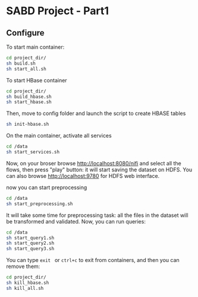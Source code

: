 # SABD Project - Part1

## Configure

To start main container:
```sh
cd project_dir/
sh build.sh
sh start_all.sh
```

To start HBase container
```sh
cd project_dir/
sh build_hbase.sh
sh start_hbase.sh
```


Then, move to config folder and launch the script to create HBASE tables
```sh
sh init-hbase.sh
```

On the main container, activate all services
```sh
cd /data
sh start_services.sh
```

Now, on your broser browse [http://localhost:8080/nifi](http://localhost:8080/nifi) and select all the flows, then press "play" button: it will start saving the dataset on HDFS.
You can also browse [http://localhost:9780](http://localhost:9780) for HDFS web interface.

now you can start preprocessing
```sh
cd /data
sh start_preprocessing.sh
```

It will take some time for preprocessing task: all the files in the dataset will be transformed and validated.
Now, you can run queries:
```sh
cd /data
sh start_query1.sh
sh start_query2.sh
sh start_query3.sh
```

You can type `exit ` or `ctrl+c` to exit from containers, and then you can remove them:
```sh
cd project_dir/
sh kill_hbase.sh
sh kill_all.sh
```
